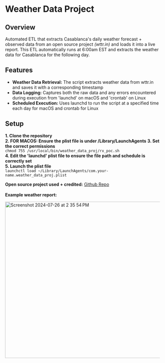 # Weather Data Project

## Overview
Automated ETL that extracts Casablanca's daily weather forecast  + observed data from an open source project _(wttr.in)_ and loads it into a live report. This ETL automatically runs at 6:00am EST and extracts the weather data for Casablanca for the following day.

## Features
* **Weather Data Retrieval:** The script extracts weather data from wttr.in and saves it with a corresponding timestamp
* **Data Logging:** Captures both the raw data and any errors encountered during execution from 'launchd' on macOS and 'crontab' on Linux
* **Scheduled Execution:** Uses launchd to run the script at a specified time each day for macOS and crontab for Linux


## Setup

**1. Clone the repository** <br>
**2. FOR MACOS: Ensure the plist file is under /Library/LaunchAgents**
**3. Set the correct permissions**
<br>
          `chmod 755 /usr/local/bin/weather_data_proj/rx_poc.sh`
<br>
**4. Edit the 'launchd' plist file to ensure the file path and schedule is correctly set**
<br>
**5. Launch the plist file** <br>
          `launchctl load ~/Library/LaunchAgents/com.your-name.weather_data_proj.plist`
          <br>


**Open source project used + credited:** [Github Repo](https://github.com/chubin/wttr.in#readme) <br><br>
**Example weather report:**

  <img width="508" alt="Screenshot 2024-07-26 at 2 35 54 PM" src="https://github.com/user-attachments/assets/68f4bd95-fa5c-464d-9c8f-4e04a732be55">


